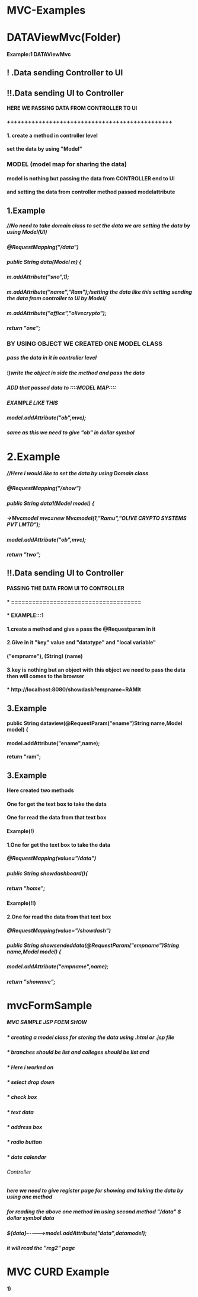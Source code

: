 # MVC-Examples
# DATAViewMvc(Folder) 

#### Example:1 DATAViewMvc 
## ! .Data sending Controller to UI
## !!.Data sending UI to Controller
#### HERE WE PASSING DATA FROM CONTROLLER TO UI
#### +++++++++++++++++++++++++++++++++++++++++++++++
####  1. create a method in controller level
#### set the data by using "Model" 
### MODEL (model map for sharing the data)
#### model is nothing but passing the data from CONTROLLER end to UI 
#### and setting the data from controller method passed modelattribute
## 1.Example
##### //No need to take domain class to set the data we are setting the data by using Model(UI) 
##### @RequestMapping("/data")
##### public String data(Model m) {

##### m.addAttribute("sno",1);
##### m.addAttribute("name","Ram");/*setting the data like this setting sending the data from controller to UI by Model*/
##### m.addAttribute("office","olivecrypto");
##### return "one";

### BY USING OBJECT WE CREATED ONE MODEL CLASS
##### pass the data in it in controller level 
##### !)write the object in side the method and pass the data 
##### ADD that passed data to ::::MODEL MAP:::: 
##### EXAMPLE LIKE THIS 
##### model.addAttribute("ob",mvc);
##### same as this we need to give "ob" in dollar symbol
# 2.Example
##### //Here i would like to set the data by using Domain class
##### @RequestMapping("/show")
##### 	public String data1(Model model) {
##### ->Mvcmodel mvc=new Mvcmodel(1,"Ramu","OLIVE CRYPTO SYSTEMS PVT LMTD");
##### 	model.addAttribute("ob",mvc);
##### 	return "two";

## !!.Data sending UI to Controller
#### PASSING THE DATA FROM UI TO CONTROLLER
#### * =====================================
#### * EXAMPLE:::1
#### 1.create a method and give a pass the @Requestparam in it
#### 2.Give in it "key" value and "datatype" and "local variable"
####           ("empname"),      (String)        (name)
#### 3.key is nothing but an object with this object we need to pass the data then will comes to the browser
#### * http://localhost:8080/showdash?empname=RAMIt
## 3.Example
#### 	public String dataview(@RequestParam("ename")String name,Model model) {
#### 	model.addAttribute("ename",name);
#### 		return "ram";


## 3.Example
#### Here created two methods
#### One for get the text box to take the data 
#### One for read the data from that text box
#### Example(!)
#### 1.One for get the text box to take the data
##### 	@RequestMapping(value="/data")
##### 	public String showdashboard(){
##### 	return "home";
#### Example(!!)
#### 2.One for read the data from that text box
##### @RequestMapping(value="/showdash")
##### 	public String showsendeddata(@RequestParam("empname")String name,Model model) {
##### 	model.addAttribute("empname",name);
#####   return "showmvc";

# mvcFormSample 
##### MVC SAMPLE JSP FOEM SHOW
##### 	 * creating a model class for storing the data using .html or .jsp file
##### 	 * branches should be list and colleges should be list and 
#####    * Here i worked on 
#####  	 * select drop down
#####    * check box
#####    * text data
##### 	 * address box
##### 	 * radio button
##### 	 * date calendar
###### Controller
#####     here we need to give register page for showing and taking the data by using one method
##### 	  for reading the above one method im using second method "/data" $ dollar symbol data
##### 	  ${data}----->model.addAttribute("data",datamodel);
##### 	 it will read the "reg2" page












# MVC CURD Example
#### 1)











































































































